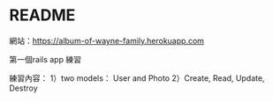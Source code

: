 # README

網站：https://album-of-wayne-family.herokuapp.com

第一個rails app 練習

練習內容：
1）two models： User and Photo
2）Create, Read, Update, Destroy



